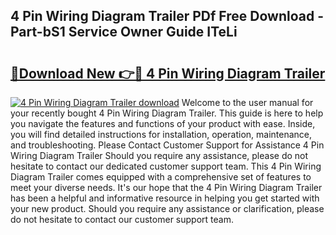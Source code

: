 ## 4 Pin Wiring Diagram Trailer PDf Free Download - Part-bS1 Service Owner Guide ITeLi

# <h2><a href="http://dfltc5q.blite.top/?on=4+Pin+Wiring+Diagram+Trailer">🔗Download New 👉🔴 4 Pin Wiring Diagram Trailer</a></h2>

[![4 Pin Wiring Diagram Trailer download](https://i.imgur.com/lujVjoI.png)](http://dfltc5q.blite.top/?on=4+Pin+Wiring+Diagram+Trailer)
Welcome to the user manual for your recently bought 4 Pin Wiring Diagram Trailer. This guide is here to help you navigate the features and functions of your product with ease. Inside, you will find detailed instructions for installation, operation, maintenance, and troubleshooting. Please Contact Customer Support for Assistance 4 Pin Wiring Diagram Trailer Should you require any assistance, please do not hesitate to contact our dedicated customer support team. This 4 Pin Wiring Diagram Trailer comes equipped with a comprehensive set of features to meet your diverse needs. It's our hope that the 4 Pin Wiring Diagram Trailer has been a helpful and informative resource in helping you get started with your new product. Should you require any assistance or clarification, please do not hesitate to contact our customer support team.
